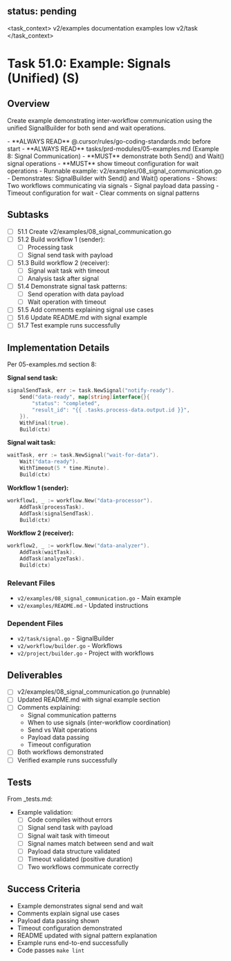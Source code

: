 ## status: pending

<task_context>
<domain>v2/examples</domain>
<type>documentation</type>
<scope>examples</scope>
<complexity>low</complexity>
<dependencies>v2/task</dependencies>
</task_context>

# Task 51.0: Example: Signals (Unified) (S)

## Overview

Create example demonstrating inter-workflow communication using the unified SignalBuilder for both send and wait operations.

<critical>
- **ALWAYS READ** @.cursor/rules/go-coding-standards.mdc before start
- **ALWAYS READ** tasks/prd-modules/05-examples.md (Example 8: Signal Communication)
- **MUST** demonstrate both Send() and Wait() signal operations
- **MUST** show timeout configuration for wait operations
</critical>

<requirements>
- Runnable example: v2/examples/08_signal_communication.go
- Demonstrates: SignalBuilder with Send() and Wait() operations
- Shows: Two workflows communicating via signals
- Signal payload data passing
- Timeout configuration for wait
- Clear comments on signal patterns
</requirements>

## Subtasks

- [ ] 51.1 Create v2/examples/08_signal_communication.go
- [ ] 51.2 Build workflow 1 (sender):
  - [ ] Processing task
  - [ ] Signal send task with payload
- [ ] 51.3 Build workflow 2 (receiver):
  - [ ] Signal wait task with timeout
  - [ ] Analysis task after signal
- [ ] 51.4 Demonstrate signal task patterns:
  - [ ] Send operation with data payload
  - [ ] Wait operation with timeout
- [ ] 51.5 Add comments explaining signal use cases
- [ ] 51.6 Update README.md with signal example
- [ ] 51.7 Test example runs successfully

## Implementation Details

Per 05-examples.md section 8:

**Signal send task:**
```go
signalSendTask, err := task.NewSignal("notify-ready").
    Send("data-ready", map[string]interface{}{
        "status": "completed",
        "result_id": "{{ .tasks.process-data.output.id }}",
    }).
    WithFinal(true).
    Build(ctx)
```

**Signal wait task:**
```go
waitTask, err := task.NewSignal("wait-for-data").
    Wait("data-ready").
    WithTimeout(5 * time.Minute).
    Build(ctx)
```

**Workflow 1 (sender):**
```go
workflow1, _ := workflow.New("data-processor").
    AddTask(processTask).
    AddTask(signalSendTask).
    Build(ctx)
```

**Workflow 2 (receiver):**
```go
workflow2, _ := workflow.New("data-analyzer").
    AddTask(waitTask).
    AddTask(analyzeTask).
    Build(ctx)
```

### Relevant Files

- `v2/examples/08_signal_communication.go` - Main example
- `v2/examples/README.md` - Updated instructions

### Dependent Files

- `v2/task/signal.go` - SignalBuilder
- `v2/workflow/builder.go` - Workflows
- `v2/project/builder.go` - Project with workflows

## Deliverables

- [ ] v2/examples/08_signal_communication.go (runnable)
- [ ] Updated README.md with signal example section
- [ ] Comments explaining:
  - Signal communication patterns
  - When to use signals (inter-workflow coordination)
  - Send vs Wait operations
  - Payload data passing
  - Timeout configuration
- [ ] Both workflows demonstrated
- [ ] Verified example runs successfully

## Tests

From _tests.md:

- Example validation:
  - [ ] Code compiles without errors
  - [ ] Signal send task with payload
  - [ ] Signal wait task with timeout
  - [ ] Signal names match between send and wait
  - [ ] Payload data structure validated
  - [ ] Timeout validated (positive duration)
  - [ ] Two workflows communicate correctly

## Success Criteria

- Example demonstrates signal send and wait
- Comments explain signal use cases
- Payload data passing shown
- Timeout configuration demonstrated
- README updated with signal pattern explanation
- Example runs end-to-end successfully
- Code passes `make lint`
